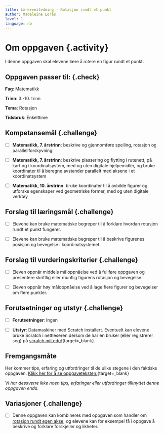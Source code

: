 ```yaml
---
title: Lærerveiledning - Rotasjon rundt et punkt
author: Madeleine Lorås
level: 1
language: nb
---
```



# Om oppgaven {.activity}

I denne oppgaven skal elevene lære å rotere en figur rundt et punkt.

## Oppgaven passer til: {.check}

 __Fag__: Matematikk

__Trinn__: 3.-10. trinn

__Tema__: Rotasjon

__Tidsbruk__: Enkelttime

## Kompetansemål {.challenge}

- [ ]  __Matematikk, 7. årstrinn__: beskrive og gjennomføre speiling, rotasjon
       og parallellforskyvning

- [ ]  __Matematikk, 7. årstrinn__: beskrive plassering og flytting i rutenett,
       på kart og i koordinatsystem, med og uten digitale hjelpemidler, og bruke
       koordinater til å beregne avstander parallelt med aksene i et
       koordinatsystem

- [ ]  __Matematikk, 10. årstrinn__: bruke koordinater til å avbilde figurer og
       utforske egenskaper ved geometriske former, med og uten digitale verktøy

## Forslag til læringsmål {.challenge}

- [ ]  Elevene kan bruke matematiske begreper til å forklare hvordan rotasjon
       rundt et punkt fungerer.

- [ ]  Elevene kan bruke matematiske begreper til å beskrive figurenes posisjon
       og bevegelse i koordinatsystemet.

## Forslag til vurderingskriterier {.challenge}

- [ ]  Eleven oppnår middels måloppnåelse ved å fullføre oppgaven og presentere
       skriftlig eller muntlig figurens rotasjon og bevegelse.

- [ ]  Eleven oppnår høy måloppnåelse ved å lage flere figurer og bevegelser om
       flere punkter.

## Forutsetninger og utstyr {.challenge}

- [ ]  __Forutsetninger__: Ingen

- [ ]  __Utstyr__: Datamaskiner med Scratch installert. Eventuelt kan elevene
       bruke Scratch i nettleseren dersom de har en bruker (eller registrerer
       seg) på [scratch.mit.edu/](http://scratch.mit.edu/){target=_blank}.

## Fremgangsmåte

Her kommer tips, erfaring og utfordringer til de ulike stegene i den faktiske
oppgaven. [Klikk her for å se
oppgaveteksten.](../rotasjon%20rundt%20punkt/rotasjon%20rundt%20punkt.html){target=_blank}

_Vi har dessverre ikke noen tips, erfaringer eller utfordringer tilknyttet denne
oppgaven enda._

## Variasjoner {.challenge}

- [ ]  Denne oppgaven kan kombineres med oppgaven som handler om [rotasjon rundt
       egen akse](../rotasjon/rotasjon.html), og elevene kan for eksempel få i
       oppgave å beskrive og forklare forskjeller og likheter.
